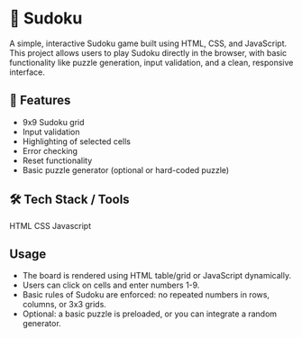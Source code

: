 # 🧩 Sudoku

A simple, interactive Sudoku game built using HTML, CSS, and JavaScript. This project allows users to play Sudoku directly in the browser, with basic functionality like puzzle generation, input validation, and a clean, responsive interface.

## 🚀 Features
- 9x9 Sudoku grid
- Input validation
- Highlighting of selected cells
- Error checking
- Reset functionality
- Basic puzzle generator (optional or hard-coded puzzle)

## 🛠️ Tech Stack / Tools

HTML
CSS 
Javascript

## Usage

- The board is rendered using HTML table/grid or JavaScript dynamically.
- Users can click on cells and enter numbers 1-9.
- Basic rules of Sudoku are enforced: no repeated numbers in rows, columns, or 3x3 grids.
- Optional: a basic puzzle is preloaded, or you can integrate a random generator.